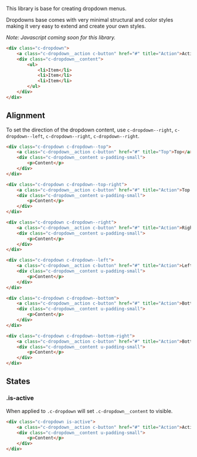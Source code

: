 <p class="u-text-emphasize">This library is base for creating dropdown menus.</p>

Dropdowns base comes with very minimal structural and color styles making it very easy to extend and create your own styles.

*Note: Javascript coming soon for this library.*

```html
<div class="c-dropdown">
	<a class="c-dropdown__action c-button" href="#" title="Action">Action</a>
    <div class="c-dropdown__content">
        <ul>
            <li>Item</li>
            <li>Item</li>
            <li>Item</li>
        </ul>
    </div>
</div>    
```

## Alignment

To set the direction of the dropdown content, use `c-dropdown--right`, `c-dropdown--left`, `c-dropdown--right`, `c-dropdown--right`.

```html
<div class="c-dropdown c-dropdown--top">
	<a class="c-dropdown__action c-button" href="#" title="Top">Top</a>
    <div class="c-dropdown__content u-padding-small">
        <p>Content</p>
    </div>
</div>

<div class="c-dropdown c-dropdown--top-right">
	<a class="c-dropdown__action c-button" href="#" title="Action">Top Right</a>
    <div class="c-dropdown__content u-padding-small">
        <p>Content</p>
    </div>
</div>

<div class="c-dropdown c-dropdown--right">
	<a class="c-dropdown__action c-button" href="#" title="Action">Right</a>
    <div class="c-dropdown__content u-padding-small">
        <p>Content</p>
    </div>
</div>

<div class="c-dropdown c-dropdown--left">
	<a class="c-dropdown__action c-button" href="#" title="Action">Left</a>
    <div class="c-dropdown__content u-padding-small">
        <p>Content</p>
    </div>
</div>

<div class="c-dropdown c-dropdown--bottom">
	<a class="c-dropdown__action c-button" href="#" title="Action">Bottom</a>
    <div class="c-dropdown__content u-padding-small">
        <p>Content</p>
    </div>
</div>

<div class="c-dropdown c-dropdown--bottom-right">
	<a class="c-dropdown__action c-button" href="#" title="Action">Bottom Right</a>
    <div class="c-dropdown__content u-padding-small">
        <p>Content</p>
    </div>
</div>
```

## States

### .is-active

When applied to `.c-dropdown` will set `.c-dropdown__content` to visible.

```html
<div class="c-dropdown is-active">
	<a class="c-dropdown__action c-button" href="#" title="Action">Action</a>
    <div class="c-dropdown__content u-padding-small">
        <p>Content</p>
    </div>
</div>
```